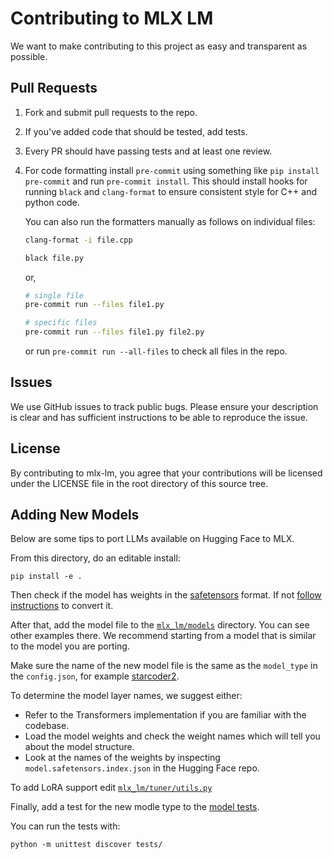 # Contributing to MLX LM 

We want to make contributing to this project as easy and transparent as
possible.

## Pull Requests

1. Fork and submit pull requests to the repo. 
2. If you've added code that should be tested, add tests.
3. Every PR should have passing tests and at least one review. 
4. For code formatting install `pre-commit` using something like `pip install pre-commit` and run `pre-commit install`.
   This should install hooks for running `black` and `clang-format` to ensure
   consistent style for C++ and python code.
 
   You can also run the formatters manually as follows on individual files:
 
     ```bash
     clang-format -i file.cpp
     ```
 
     ```bash
     black file.py
     ```

     or,

     ```bash
     # single file
     pre-commit run --files file1.py 

     # specific files
     pre-commit run --files file1.py file2.py
     ```
 
   or run `pre-commit run --all-files` to check all files in the repo.

## Issues

We use GitHub issues to track public bugs. Please ensure your description is
clear and has sufficient instructions to be able to reproduce the issue.

## License

By contributing to mlx-lm, you agree that your contributions will be licensed
under the LICENSE file in the root directory of this source tree.

## Adding New Models

Below are some tips to port LLMs available on Hugging Face to MLX.

From this directory, do an editable install:

```shell
pip install -e .
```

Then check if the model has weights in the
[safetensors](https://huggingface.co/docs/safetensors/index) format. If not
[follow instructions](https://huggingface.co/spaces/safetensors/convert) to
convert it.

After that, add the model file to the
[`mlx_lm/models`](https://github.com/ml-explore/mlx-lm/tree/main/mlx_lm/models)
directory. You can see other examples there. We recommend starting from a model
that is similar to the model you are porting.

Make sure the name of the new model file is the same as the `model_type` in the
`config.json`, for example
[starcoder2](https://huggingface.co/bigcode/starcoder2-7b/blob/main/config.json#L17).

To determine the model layer names, we suggest either:

- Refer to the Transformers implementation if you are familiar with the
  codebase.
- Load the model weights and check the weight names which will tell you about
  the model structure.
- Look at the names of the weights by inspecting `model.safetensors.index.json`
  in the Hugging Face repo.

To add LoRA support edit
[`mlx_lm/tuner/utils.py`](https://github.com/ml-explore/mlx-lm/blob/main/mlx_lm/tuner/utils.py#L27-L60)

Finally, add a test for the new modle type to the [model
tests](https://github.com/ml-explore/mlx-lm/blob/main/tests/test_models.py).

You can run the tests with:

```shell
python -m unittest discover tests/
```
